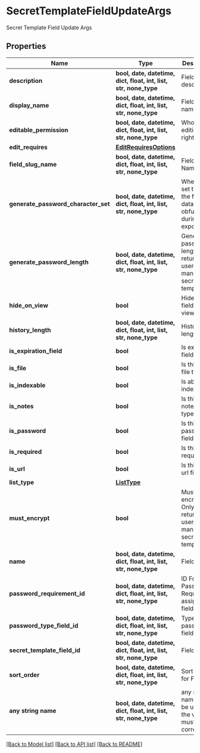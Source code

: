 # SecretTemplateFieldUpdateArgs

Secret Template Field Update Args

## Properties
Name | Type | Description | Notes
------------ | ------------- | ------------- | -------------
**description** | **bool, date, datetime, dict, float, int, list, str, none_type** | Field description | [optional] 
**display_name** | **bool, date, datetime, dict, float, int, list, str, none_type** | Field display name | [optional] 
**editable_permission** | **bool, date, datetime, dict, float, int, list, str, none_type** | Who has editing rights | [optional] 
**edit_requires** | [**EditRequiresOptions**](EditRequiresOptions.md) |  | [optional] 
**field_slug_name** | **bool, date, datetime, dict, float, int, list, str, none_type** | Field Slug Name | [optional] 
**generate_password_character_set** | **bool, date, datetime, dict, float, int, list, str, none_type** | When this is set to true, the field data will be obfuscated during export | [optional] 
**generate_password_length** | **bool, date, datetime, dict, float, int, list, str, none_type** | Generate password length.  Only returned if user can manage secret templates | [optional] 
**hide_on_view** | **bool** | Hide this field when viewing | [optional] 
**history_length** | **bool, date, datetime, dict, float, int, list, str, none_type** | History length | [optional] 
**is_expiration_field** | **bool** | Is expiration field | [optional] 
**is_file** | **bool** | Is this field a file type | [optional] 
**is_indexable** | **bool** | Is able to be indexed | [optional] 
**is_notes** | **bool** | Is this field a notes field type | [optional] 
**is_password** | **bool** | Is this field a password field type | [optional] 
**is_required** | **bool** | Is this field required | [optional] 
**is_url** | **bool** | Is this field a url field type | [optional] 
**list_type** | [**ListType**](ListType.md) |  | [optional] 
**must_encrypt** | **bool** | Must encrypt.  Only returned if user can manage secret templates | [optional] 
**name** | **bool, date, datetime, dict, float, int, list, str, none_type** | Field name | [optional] 
**password_requirement_id** | **bool, date, datetime, dict, float, int, list, str, none_type** | ID For Password Requirement assigned to field | [optional] 
**password_type_field_id** | **bool, date, datetime, dict, float, int, list, str, none_type** | Type of password field | [optional] 
**secret_template_field_id** | **bool, date, datetime, dict, float, int, list, str, none_type** | Field Id | [optional] 
**sort_order** | **bool, date, datetime, dict, float, int, list, str, none_type** | Sort Order for Field | [optional] 
**any string name** | **bool, date, datetime, dict, float, int, list, str, none_type** | any string name can be used but the value must be the correct type | [optional]

[[Back to Model list]](../README.md#documentation-for-models) [[Back to API list]](../README.md#documentation-for-api-endpoints) [[Back to README]](../README.md)


